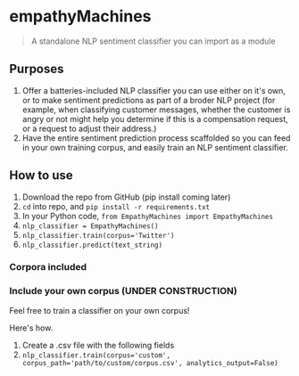 # empathyMachines
> A standalone NLP sentiment classifier you can import as a module

## Purposes

1. Offer a batteries-included NLP classifier you can use either on it's own, or to make sentiment predictions as part of a broder NLP project (for example, when classifying customer messages, whether the customer is angry or not might help you determine if this is a compensation request, or a request to adjust their address.)
1. Have the entire sentiment prediction process scaffolded so you can feed in your own training corpus, and easily train an NLP sentiment classifier.

## How to use

1. Download the repo from GitHub (pip install coming later)
1. `cd` into repo, and `pip install -r requirements.txt`
1. In your Python code, `from EmpathyMachines import EmpathyMachines`
1. `nlp_classifier = EmpathyMachines()`
1. `nlp_classifier.train(corpus='Twitter')`
1. `nlp_classifier.predict(text_string)`


### Corpora included


### Include your own corpus (UNDER CONSTRUCTION)

Feel free to train a classifier on your own corpus!

Here's how.

1. Create a .csv file with the following fields
1. `nlp_classifier.train(corpus='custom', corpus_path='path/to/custom/corpus.csv', analytics_output=False)`
